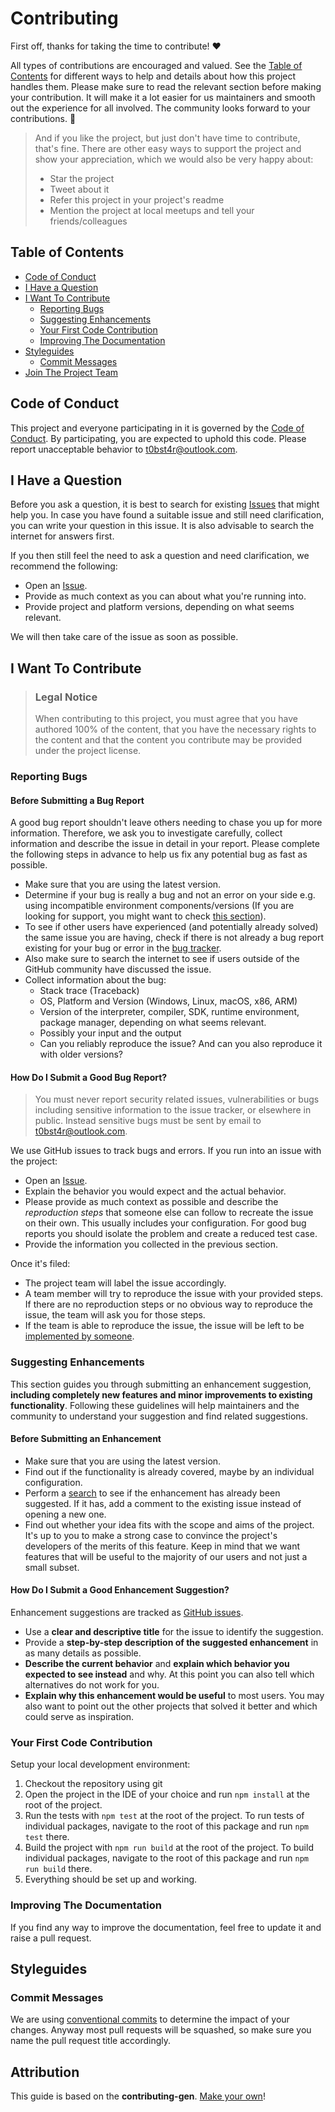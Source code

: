 <!-- omit in toc -->

# Contributing

First off, thanks for taking the time to contribute! ❤️

All types of contributions are encouraged and valued. See the [Table of Contents](#table-of-contents) for different ways to help and details about how this project handles them. Please make sure to read the relevant section before making your contribution. It will make it a lot easier for us maintainers and smooth out the experience for all involved. The community looks forward to your contributions. 🎉

> And if you like the project, but just don't have time to contribute, that's fine. There are other easy ways to support the project and show your appreciation, which we would also be very happy about:
>
> - Star the project
> - Tweet about it
> - Refer this project in your project's readme
> - Mention the project at local meetups and tell your friends/colleagues

<!-- omit in toc -->

## Table of Contents

- [Code of Conduct](#code-of-conduct)
- [I Have a Question](#i-have-a-question)
- [I Want To Contribute](#i-want-to-contribute)
  - [Reporting Bugs](#reporting-bugs)
  - [Suggesting Enhancements](#suggesting-enhancements)
  - [Your First Code Contribution](#your-first-code-contribution)
  - [Improving The Documentation](#improving-the-documentation)
- [Styleguides](#styleguides)
  - [Commit Messages](#commit-messages)
- [Join The Project Team](#join-the-project-team)

## Code of Conduct

This project and everyone participating in it is governed by the [Code of Conduct](CODE_OF_CONDUCT.md).
By participating, you are expected to uphold this code. Please report unacceptable behavior
to <t0bst4r@outlook.com>.

## I Have a Question

Before you ask a question, it is best to search for existing [Issues][issues] that might help you. In case you have found a suitable issue and still need clarification, you can write your question in this issue. It is also advisable to search the internet for answers first.

If you then still feel the need to ask a question and need clarification, we recommend the following:

- Open an [Issue][issues-new].
- Provide as much context as you can about what you're running into.
- Provide project and platform versions, depending on what seems relevant.

We will then take care of the issue as soon as possible.

## I Want To Contribute

> ### Legal Notice <!-- omit in toc -->
>
> When contributing to this project, you must agree that you have authored 100% of the content, that you have the necessary rights to the content and that the content you contribute may be provided under the project license.

### Reporting Bugs

<!-- omit in toc -->

#### Before Submitting a Bug Report

A good bug report shouldn't leave others needing to chase you up for more information. Therefore, we ask you to investigate carefully, collect information and describe the issue in detail in your report. Please complete the following steps in advance to help us fix any potential bug as fast as possible.

- Make sure that you are using the latest version.
- Determine if your bug is really a bug and not an error on your side e.g. using incompatible environment components/versions (If you are looking for support, you might want to check [this section](#i-have-a-question)).
- To see if other users have experienced (and potentially already solved) the same issue you are having, check if there is not already a bug report existing for your bug or error in the [bug tracker][issues].
- Also make sure to search the internet to see if users outside of the GitHub community have discussed the issue.
- Collect information about the bug:
  - Stack trace (Traceback)
  - OS, Platform and Version (Windows, Linux, macOS, x86, ARM)
  - Version of the interpreter, compiler, SDK, runtime environment, package manager, depending on what seems relevant.
  - Possibly your input and the output
  - Can you reliably reproduce the issue? And can you also reproduce it with older versions?

<!-- omit in toc -->

#### How Do I Submit a Good Bug Report?

> You must never report security related issues, vulnerabilities or bugs including sensitive information to the issue tracker, or elsewhere in public. Instead sensitive bugs must be sent by email to <t0bst4r@outlook.com>.

<!-- You may add a PGP key to allow the messages to be sent encrypted as well. -->

We use GitHub issues to track bugs and errors. If you run into an issue with the project:

- Open an [Issue][issues-new].
- Explain the behavior you would expect and the actual behavior.
- Please provide as much context as possible and describe the _reproduction steps_ that someone else can follow to recreate the issue on their own. This usually includes your configuration. For good bug reports you should isolate the problem and create a reduced test case.
- Provide the information you collected in the previous section.

Once it's filed:

- The project team will label the issue accordingly.
- A team member will try to reproduce the issue with your provided steps. If there are no reproduction steps or no obvious way to reproduce the issue, the team will ask you for those steps.
- If the team is able to reproduce the issue, the issue will be left to be [implemented by someone](#your-first-code-contribution).

### Suggesting Enhancements

This section guides you through submitting an enhancement suggestion, **including completely new features and minor improvements to existing functionality**. Following these guidelines will help maintainers and the community to understand your suggestion and find related suggestions.

<!-- omit in toc -->

#### Before Submitting an Enhancement

- Make sure that you are using the latest version.
- Find out if the functionality is already covered, maybe by an individual configuration.
- Perform a [search][issues] to see if the enhancement has already been suggested. If it has, add a comment to the existing issue instead of opening a new one.
- Find out whether your idea fits with the scope and aims of the project. It's up to you to make a strong case to convince the project's developers of the merits of this feature. Keep in mind that we want features that will be useful to the majority of our users and not just a small subset.

<!-- omit in toc -->

#### How Do I Submit a Good Enhancement Suggestion?

Enhancement suggestions are tracked as [GitHub issues][issues].

- Use a **clear and descriptive title** for the issue to identify the suggestion.
- Provide a **step-by-step description of the suggested enhancement** in as many details as possible.
- **Describe the current behavior** and **explain which behavior you expected to see instead** and why. At this point you can also tell which alternatives do not work for you.
- **Explain why this enhancement would be useful** to most users. You may also want to point out the other projects that solved it better and which could serve as inspiration.

### Your First Code Contribution

Setup your local development environment:

1. Checkout the repository using git
2. Open the project in the IDE of your choice and run `npm install` at the root of the project.
3. Run the tests with `npm test` at the root of the project. To run tests of individual packages, navigate to the root of this package and run `npm test` there.
4. Build the project with `npm run build` at the root of the project. To build individual packages, navigate to the root of this package and run `npm run build` there.
5. Everything should be set up and working.

### Improving The Documentation

If you find any way to improve the documentation, feel free to update it and raise a pull request.

## Styleguides

### Commit Messages

We are using [conventional commits](https://www.conventionalcommits.org/en/v1.0.0/) to determine the impact of your changes.
Anyway most pull requests will be squashed, so make sure you name the pull request title accordingly.

<!-- omit in toc -->

## Attribution

This guide is based on the **contributing-gen**. [Make your own](https://github.com/bttger/contributing-gen)!

[issues]: https://github.com/t0bst4r/matterbridge-home-assistant/issues
[issues-new]: https://github.com/t0bst4r/matterbridge-home-assistant/issues
